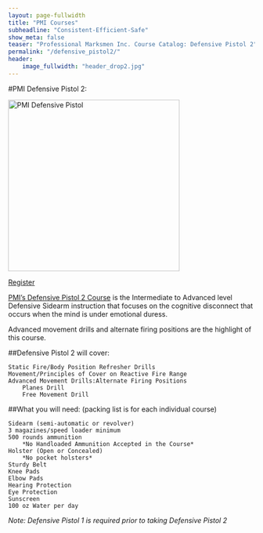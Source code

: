 ```yaml
---
layout: page-fullwidth
title: "PMI Courses"
subheadline: "Consistent-Efficient-Safe"
show_meta: false
teaser: "Professional Marksmen Inc. Course Catalog: Defensive Pistol 2"
permalink: "/defensive_pistol2/"
header:
    image_fullwidth: "header_drop2.jpg"
---
```



#PMI Defensive Pistol 2:

<a href="https://store.professionalmarksmen.com/index.php?l=product_detail&p=4" target="_blank"><img src="http://professionalmarksmen.com/images/defpist2.jpg" alt="PMI Defensive Pistol" style="width:350px;height:350px;">

<a href="https://store.professionalmarksmen.com/index.php?l=product_detail&p=4" class="button round">Register</a>


[PMI’s Defensive Pistol 2 Course][2] is the Intermediate to Advanced level Defensive Sidearm instruction that focuses on the cognitive disconnect that occurs when the mind is under emotional duress.

Advanced movement drills and alternate firing positions are the highlight of this course.

##Defensive Pistol 2 will cover:

    Static Fire/Body Position Refresher Drills
    Movement/Principles of Cover on Reactive Fire Range
    Advanced Movement Drills:Alternate Firing Positions
        Planes Drill
        Free Movement Drill


##What you will need:  (packing list is for each individual course)

    Sidearm (semi-automatic or revolver)
    3 magazines/speed loader minimum
    500 rounds ammunition
        *No Handloaded Ammunition Accepted in the Course*
    Holster (Open or Concealed)
        *No pocket holsters*
    Sturdy Belt
    Knee Pads
    Elbow Pads
    Hearing Protection
    Eye Protection
    Sunscreen
    100 oz Water per day

*Note:  Defensive Pistol 1 is required prior to taking Defensive Pistol 2*




 [1]: https://store.professionalmarksmen.com/index.php?l=product_detail&p=1
 [2]: https://store.professionalmarksmen.com/index.php?l=product_detail&p=4
 [3]: https://store.professionalmarksmen.com/index.php?l=product_detail&p=5
 [4]: #
 [5]: #
 [6]: #
 [7]: #
 [8]: #
 [9]: #
 [10]: #